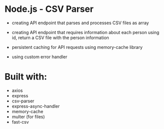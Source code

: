 # Node.js - CSV Parser

* creating API endpoint that parses and processes CSV files as array

* creating API endpoint that requires information about each person using id, return a CSV file with the person information

* persistent caching for API requests using memory-cache library

* using custom error handler

# Built with:
* axios
* express
* csv-parser
* express-async-handler
* memory-cache
* multer (for files)
* fast-csv
